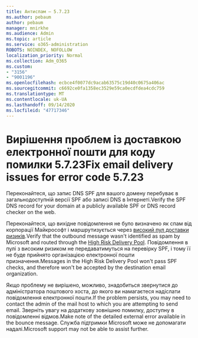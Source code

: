 ```yaml
---
title: Антиспам – 5.7.23
ms.author: pebaum
author: pebaum
manager: mnirkhe
ms.audience: Admin
ms.topic: article
ms.service: o365-administration
ROBOTS: NOINDEX, NOFOLLOW
localization_priority: Normal
ms.collection: Adm_O365
ms.custom:
- "3156"
- "9001196"
ms.openlocfilehash: ecbce4f0077dc9acab63575c19d40c0675a406ac
ms.sourcegitcommit: c6692ce0fa1358ec3529e59ca0ecdfdea4cdc759
ms.translationtype: MT
ms.contentlocale: uk-UA
ms.lasthandoff: 09/14/2020
ms.locfileid: "47717346"
---
```

# <a name="fix-email-delivery-issues-for-error-code-5723"></a><span data-ttu-id="27f12-102">Вирішення проблем із доставкою електронної пошти для коду помилки 5.7.23</span><span class="sxs-lookup"><span data-stu-id="27f12-102">Fix email delivery issues for error code 5.7.23</span></span>

<span data-ttu-id="27f12-103">Переконайтеся, що запис DNS SPF для вашого домену перебуває в загальнодоступній версії SPF або записі DNS в Інтернеті.</span><span class="sxs-lookup"><span data-stu-id="27f12-103">Verify the SPF DNS record for your domain at a publicly available SPF or DNS record checker on the web.</span></span>

<span data-ttu-id="27f12-104">Переконайтеся, що вихідне повідомлення не було визначено як спам від корпорації Майкрософт і маршрутизується через [високий пул доставки ризиків](https://docs.microsoft.com/microsoft-365/security/office-365-security/high-risk-delivery-pool-for-outbound-messages).</span><span class="sxs-lookup"><span data-stu-id="27f12-104">Verify that the outbound message wasn't identified as spam by Microsoft and routed through the [High Risk Delivery Pool](https://docs.microsoft.com/microsoft-365/security/office-365-security/high-risk-delivery-pool-for-outbound-messages).</span></span> <span data-ttu-id="27f12-105">Повідомлення в пулі з високим ризиком не передаватимуться на перевірку SPF, і тому її не буде прийнято організацією електронної пошти призначення.</span><span class="sxs-lookup"><span data-stu-id="27f12-105">Messages in the High Risk Delivery Pool won't pass SPF checks, and therefore won't be accepted by the destination email organization.</span></span>

<span data-ttu-id="27f12-106">Якщо проблему не вирішено, можливо, знадобиться звернутися до адміністратора поштового хоста, до якого ви намагаєтеся надіслати повідомлення електронної пошти.</span><span class="sxs-lookup"><span data-stu-id="27f12-106">If the problem persists, you may need to contact the admin of the mail host to which you are attempting to send email.</span></span> <span data-ttu-id="27f12-107">Зверніть увагу на додаткову зовнішню помилку, доступну в повідомленні відмов.</span><span class="sxs-lookup"><span data-stu-id="27f12-107">Make note of the detailed external error available in the bounce message.</span></span> <span data-ttu-id="27f12-108">Служба підтримки Microsoft може не допомагати надалі.</span><span class="sxs-lookup"><span data-stu-id="27f12-108">Microsoft support may not be able to assist further.</span></span>
